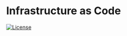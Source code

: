 # Infrastructure as Code

[![License](https://img.shields.io/badge/License-Apache%202.0-blue.svg)](https://opensource.org/licenses/Apache-2.0)
